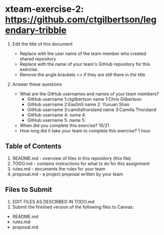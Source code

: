 # xteam-exercise-2: https://github.com/ctgilbertson/legendary-tribble

1. Edit the title of this document
   * Replace <UserName> with the user name of the team member who created shared repository
   * Replace <GitHubRepositoryName> with the name of your team's GitHub repository for this exercise.
   * Remove the angle brackets <> if they are still there in the title

2. Answer these questions
   * What are the GitHub usernames and names of your team members?
       * GitHub username 1:ctgilbertson       name 1:Chris Gilbertson
       * GitHub username 2:Eas0nS       name 2: Yuxuan Shao
       * GitHub username 3:camillathorsland      name 3:Camilla Thorsland
       * GitHub username 4:       name 4:
       * GitHub username 5:       name 5:
   * When did you complete this exercise? 10/21
   * How long did it take your team to complete this exercise? 1 hour

## Table of Contents

1. README.md - overview of files in this repository (this file)
2. TODO.md - contains instructions for what to do for this assignment
3. rules.md - documents the rules for your team
4. proposal.md - a project proposal written by your team

## Files to Submit

1. EDIT FILES AS DESCRIBED IN TODO.md
2. Submit the finished version of the following files to Canvas:

* README.md
* rules.md
* proposal.md
